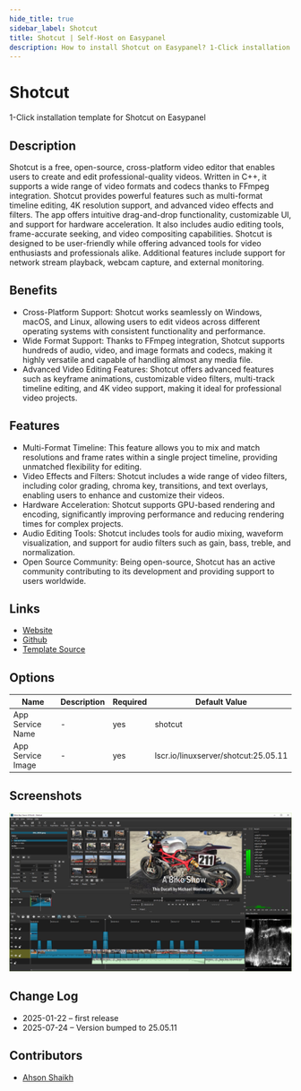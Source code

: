 ```yaml
---
hide_title: true
sidebar_label: Shotcut
title: Shotcut | Self-Host on Easypanel
description: How to install Shotcut on Easypanel? 1-Click installation template for Shotcut on Easypanel
---
```


<!-- generated -->

# Shotcut

1-Click installation template for Shotcut on Easypanel

## Description

Shotcut is a free, open-source, cross-platform video editor that enables users to create and edit professional-quality videos. Written in C++, it supports a wide range of video formats and codecs thanks to FFmpeg integration. Shotcut provides powerful features such as multi-format timeline editing, 4K resolution support, and advanced video effects and filters. The app offers intuitive drag-and-drop functionality, customizable UI, and support for hardware acceleration. It also includes audio editing tools, frame-accurate seeking, and video compositing capabilities. Shotcut is designed to be user-friendly while offering advanced tools for video enthusiasts and professionals alike. Additional features include support for network stream playback, webcam capture, and external monitoring.

## Benefits

- Cross-Platform Support: Shotcut works seamlessly on Windows, macOS, and Linux, allowing users to edit videos across different operating systems with consistent functionality and performance.
- Wide Format Support: Thanks to FFmpeg integration, Shotcut supports hundreds of audio, video, and image formats and codecs, making it highly versatile and capable of handling almost any media file.
- Advanced Video Editing Features: Shotcut offers advanced features such as keyframe animations, customizable video filters, multi-track timeline editing, and 4K video support, making it ideal for professional video projects.

## Features

- Multi-Format Timeline: This feature allows you to mix and match resolutions and frame rates within a single project timeline, providing unmatched flexibility for editing.
- Video Effects and Filters: Shotcut includes a wide range of video filters, including color grading, chroma key, transitions, and text overlays, enabling users to enhance and customize their videos.
- Hardware Acceleration: Shotcut supports GPU-based rendering and encoding, significantly improving performance and reducing rendering times for complex projects.
- Audio Editing Tools: Shotcut includes tools for audio mixing, waveform visualization, and support for audio filters such as gain, bass, treble, and normalization.
- Open Source Community: Being open-source, Shotcut has an active community contributing to its development and providing support to users worldwide.

## Links

- [Website](https://www.shotcut.org/)
- [Github](https://github.com/mltframework/shotcut)
- [Template Source](https://github.com/easypanel-io/templates/tree/main/templates/shotcut)

## Options

Name | Description | Required | Default Value
-|-|-|-
App Service Name | - | yes | shotcut
App Service Image | - | yes | lscr.io/linuxserver/shotcut:25.05.11

## Screenshots

![Shotcut Screenshot](./assets/screenshot.png)

## Change Log

- 2025-01-22 – first release
- 2025-07-24 – Version bumped to 25.05.11

## Contributors

- [Ahson Shaikh](https://github.com/Ahson-Shaikh)
